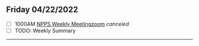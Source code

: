 ## Friday 04/22/2022

- [ ] 1000AM [NPPS Weekly Meeting](https://docs.google.com/document/d/1YfTyXPeXNQU4XUB28bvHJolgyBIJ2bfrd0u9Gd3WD70/edit)[zoom](https://bnl.zoomgov.com/j/16157150845?pwd=NXNqTi9ZWEFBKzYwRXQ5U3NXU1dBZz09) *canceled*
- [ ] TODO: Weekly Summary

-------------------------------------------------------------

